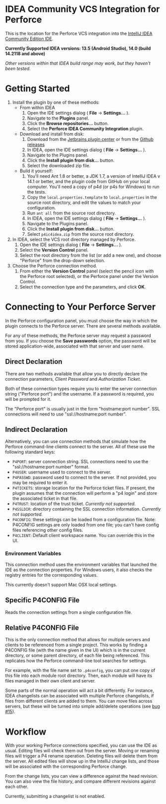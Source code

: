 # IDEA Community VCS Integration for Perforce

This is the location for the Perforce VCS integration into the [IntelliJ IDEA Community Edition IDE](https://www.jetbrains.com/idea/).

**Currently Supported IDEA versions: 13.5 (Android Studio), 14.0 (build 14.2118 and above)**

*Other versions within that IDEA build range may work, but they haven't been tested.*


# Getting Started

1. Install the plugin by one of these methods:
    * From within IDEA
        1. Open the IDE settings dialog ( **File** -> **Settings...** ).
        1. Navigate to the **Plugins** panel.
        1. Click the **Browse repositories...** button.
        1. Select the **Perforce IDEA Community Integration** plugin.
    * Download and install from disk:
        1. Download from the
           [Jetbrains plugin center](http://plugins.jetbrains.com/plugin/7685)
           or from the [Github releases](https://github.com/groboclown/p4ic4idea/releases/latest)
        1. In IDEA, open the IDE settings dialog ( **File** -> **Settings...** ).
        1. Navigate to the Plugins panel.
        1. Click the **Install plugin from disk...** button.
        1. Select the downloaded zip file.
    * Build it yourself:
        1. You'll need Ant 1.8 or better, a JDK 1.7, a version of
           IntelliJ IDEA v 14.1 or better, and the plugin code from
           GitHub on your local computer. You'll need a copy of
           p4d (or p4s for Windows) to run the tests.
        1. Copy the `local.properties.template` to `local.properties`
           in the source root directory, and edit the values to
           match your configuration.
        1. Run `ant all` from the source root directory.
        1. In IDEA, open the IDE settings dialog ( **File** -> **Settings...** ).
        1. Navigate to the Plugins panel.
        1. Click the **Install plugin from disk...** button.
        1. Select `p4ic4idea.zip` from the source root directory.
1. In IDEA, select the VCS root directory managed by Perforce.
    1. Open the IDE settings dialog ( **File** -> **Settings...** ).
    1. Select the **Version Control** panel.
    1. Select the root directory from the list (or add a new one), and choose
       "Perforce" from the drop-down selection.
1. Choose the Perforce connection method.
    1. From either the **Version Control** panel (select the pencil
       icon with the Perforce root selected), or the Perforce panel
       under the Version Control.
    1. Select the connection type and the parameters,
       and click **OK**.
    

# Connecting to Your Perforce Server

In the Perforce configuration panel, you must choose the way in which the
plugin connects to the Perforce server.  There are several methods available.

For any of these methods, the Perforce server may request a password from
you.  If you choose the **Save passwords** option, the password will be
stored application-wide, associated with that server and user name.


## Direct Declaration

There are two methods available that allow you to directly declare the
connection parameters, *Client Password* and *Authorization Ticket*.

Both of these connection types require you to enter the server connection
string ("Perforce port") and the username.  If a password is required, you will
be prompted for it.

The "Perforce port" is usually just in the form "hostname:port number".  SSL
connections will need to use "ssl://hostname:port number".


## Indirect Declaration

Alternatively, you can use connection methods that simulate how the Perforce
command-line clients connect to the server.  All of these use the following
standard keys:

* `P4PORT`: server connection string.  SSL connections need to use the
   "ssl://hostname:port number" format.
* `P4USER`: username used to connect to the server.
* `P4PASSWD`: password used to connect to the server.  If not provided,
  you may be required to enter it.
* `P4TICKETS`: storage location for the Perforce ticket files.  If present,
  the plugin assumes that the connection will perform a "p4 login" and
  store the associated ticket in that file.
* `P4TRUST`: location of the trust ticket. *Currently not supported.*
* `P4SSLDIR`: directory containing the SSL connection information.
  *Currently not supported.*
* `P4CONFIG`: these settings can be loaded from a configuration file.
  Note: P4CONFIG settings are only loaded from one file; you can't have
  config files referencing other config files.
* `P4CLIENT`: Default client workspace name.  You can override this
  in the UI.


### Environment Variables

This connection method uses the environment variables that launched the IDE
as the connection properties.  For Windows users, it also checks the
registry entries for the corresponding values.

This currently doesn't support Mac OSX local settings.


## Specific P4CONFIG File

Reads the connection settings from a single configuration file.


## Relative P4CONFIG File

This is the only connection method that allows for multiple servers and
clients to be referenced from a single project.  This works by finding
a P4CONFIG file (with the name given in the UI) which is in the current
directory, or some parent directory, of each file being referenced.
This replicates how the Perforce command-line tool searches for settings.

For example, with the file name set to `.p4config`, you can put one
copy of this file into each module root directory.  Then, each module will
have its files managed in their own client and server.

Some parts of the normal operation will act a bit differently.  For instance,
IDEA changelists can be associated with multiple Perforce changelists, if
files from different clients are added to them.  You can move files across
servers, but these will be turned into simple add/delete operations
(see [bug #15](https://github.com/groboclown/p4ic4idea/issues/15)).


# Workflow

With your working Perforce connections specified, you can use the IDE
as usual.  Editing files will check them out from the server.  Moving
or renaming files will trigger a P4 rename operation.  Deleting files
will delete them from the server.  All edited files will show up in
the IntelliJ change lists, and those will be associated with the
corresponding Perforce change.

From the change lists, you can view a difference against the head
revision.  You can also view the file history, and compare different
revisions against each other.

Currently, submitting a changelist is not enabled.

